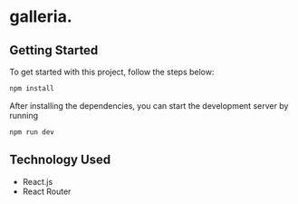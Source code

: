 # galleria.

## Getting Started

To get started with this project, follow the steps below:

```bash
npm install
```

After installing the dependencies, you can start the development server by running

``` 
npm run dev
```

## Technology Used
* React.js
* React Router